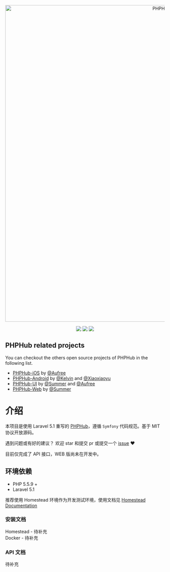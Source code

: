 <p align="center">
<img src="http://ww4.sinaimg.cn/large/76dc7f1bgw1eyfw7ewb0nj20q808774z.jpg" alt="PHPHub-iOS" title="PHPHub-iOS" width="1000"/>
</p>

<p align="center">
<a href="https://styleci.io/repos/42855306"><img src="https://styleci.io/repos/42855306/shield?style=flat"/></a>
<a href="https://weibo.com/846936588"><img src="https://img.shields.io/badge/contact-@NauxLiu-orange.svg?style=flat" /></a>
<a href="https://github.com/NauxLiu/phphub-server/blob/master/LICENSE"><img src="https://img.shields.io/badge/license-MIT-green.svg?style=flat" /></a></p>



## PHPHub related projects

You can checkout the others open source projects of PHPHub in the following list.

* [PHPHub-iOS](https://github.com/Aufree/phphub-ios) by [@Aufree](https://github.com/Aufree)
* [PHPHub-Android](https://github.com/CycloneAxe/phphub-android) by [@Kelvin](https://github.com/CycloneAxe) and [@Xiaoxiaoyu](https://github.com/xiaoxiaoyu)
* [PHPHub-UI](https://github.com/phphub/phphub-ui) by [@Summer](https://github.com/phphub/phphub-ui) and [@Aufree](https://github.com/aufree)
* [PHPHub-Web](https://github.com/summerblue/phphub) by [@Summer](https://github.com/phphub/phphub-ui)


# 介绍
本项目是使用 Laravel 5.1 重写的 [PHPHub](https://github.com/summerblue/phphub)，遵循 `Symfony` 代码规范。基于 MIT 协议开放源码。

遇到问题或有好的建议？ 欢迎 star 和提交 pr 或提交一个 [issue](https://github.com/NauxLiu/phphub-server/issues) ❤

目前仅完成了 API 接口，WEB 版尚未在开发中。

## 环境依赖
* PHP 5.5.9 +
* Laravel 5.1

推荐使用 Homestead 环境作为开发测试环境，使用文档见 [Homestead Documentation](http://laravel-china.org/docs/5.0/homestead)

### 安装文档
Homestead - 待补充  
Docker - 待补充  

### API 文档

待补充

